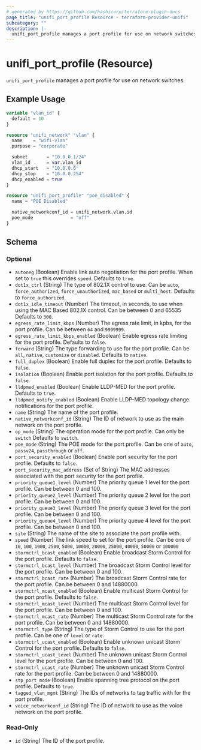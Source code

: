 ```yaml
---
# generated by https://github.com/hashicorp/terraform-plugin-docs
page_title: "unifi_port_profile Resource - terraform-provider-unifi"
subcategory: ""
description: |-
  unifi_port_profile manages a port profile for use on network switches.
---
```


# unifi_port_profile (Resource)

`unifi_port_profile` manages a port profile for use on network switches.

## Example Usage

```terraform
variable "vlan_id" {
  default = 10
}

resource "unifi_network" "vlan" {
  name    = "wifi-vlan"
  purpose = "corporate"

  subnet       = "10.0.0.1/24"
  vlan_id      = var.vlan_id
  dhcp_start   = "10.0.0.6"
  dhcp_stop    = "10.0.0.254"
  dhcp_enabled = true
}

resource "unifi_port_profile" "poe_disabled" {
  name = "POE Disabled"

  native_networkconf_id = unifi_network.vlan.id
  poe_mode              = "off"
}
```

<!-- schema generated by tfplugindocs -->
## Schema

### Optional

- `autoneg` (Boolean) Enable link auto negotiation for the port profile. When set to `true` this overrides `speed`. Defaults to `true`.
- `dot1x_ctrl` (String) The type of 802.1X control to use. Can be `auto`, `force_authorized`, `force_unauthorized`, `mac_based` or `multi_host`. Defaults to `force_authorized`.
- `dot1x_idle_timeout` (Number) The timeout, in seconds, to use when using the MAC Based 802.1X control. Can be between 0 and 65535 Defaults to `300`.
- `egress_rate_limit_kbps` (Number) The egress rate limit, in kpbs, for the port profile. Can be between `64` and `9999999`.
- `egress_rate_limit_kbps_enabled` (Boolean) Enable egress rate limiting for the port profile. Defaults to `false`.
- `forward` (String) The type forwarding to use for the port profile. Can be `all`, `native`, `customize` or `disabled`. Defaults to `native`.
- `full_duplex` (Boolean) Enable full duplex for the port profile. Defaults to `false`.
- `isolation` (Boolean) Enable port isolation for the port profile. Defaults to `false`.
- `lldpmed_enabled` (Boolean) Enable LLDP-MED for the port profile. Defaults to `true`.
- `lldpmed_notify_enabled` (Boolean) Enable LLDP-MED topology change notifications for the port profile.
- `name` (String) The name of the port profile.
- `native_networkconf_id` (String) The ID of network to use as the main network on the port profile.
- `op_mode` (String) The operation mode for the port profile. Can only be `switch` Defaults to `switch`.
- `poe_mode` (String) The POE mode for the port profile. Can be one of `auto`, `passv24`, `passthrough` or `off`.
- `port_security_enabled` (Boolean) Enable port security for the port profile. Defaults to `false`.
- `port_security_mac_address` (Set of String) The MAC addresses associated with the port security for the port profile.
- `priority_queue1_level` (Number) The priority queue 1 level for the port profile. Can be between 0 and 100.
- `priority_queue2_level` (Number) The priority queue 2 level for the port profile. Can be between 0 and 100.
- `priority_queue3_level` (Number) The priority queue 3 level for the port profile. Can be between 0 and 100.
- `priority_queue4_level` (Number) The priority queue 4 level for the port profile. Can be between 0 and 100.
- `site` (String) The name of the site to associate the port profile with.
- `speed` (Number) The link speed to set for the port profile. Can be one of `10`, `100`, `1000`, `2500`, `5000`, `10000`, `20000`, `25000`, `40000`, `50000` or `100000`
- `stormctrl_bcast_enabled` (Boolean) Enable broadcast Storm Control for the port profile. Defaults to `false`.
- `stormctrl_bcast_level` (Number) The broadcast Storm Control level for the port profile. Can be between 0 and 100.
- `stormctrl_bcast_rate` (Number) The broadcast Storm Control rate for the port profile. Can be between 0 and 14880000.
- `stormctrl_mcast_enabled` (Boolean) Enable multicast Storm Control for the port profile. Defaults to `false`.
- `stormctrl_mcast_level` (Number) The multicast Storm Control level for the port profile. Can be between 0 and 100.
- `stormctrl_mcast_rate` (Number) The multicast Storm Control rate for the port profile. Can be between 0 and 14880000.
- `stormctrl_type` (String) The type of Storm Control to use for the port profile. Can be one of `level` or `rate`.
- `stormctrl_ucast_enabled` (Boolean) Enable unknown unicast Storm Control for the port profile. Defaults to `false`.
- `stormctrl_ucast_level` (Number) The unknown unicast Storm Control level for the port profile. Can be between 0 and 100.
- `stormctrl_ucast_rate` (Number) The unknown unicast Storm Control rate for the port profile. Can be between 0 and 14880000.
- `stp_port_mode` (Boolean) Enable spanning tree protocol on the port profile. Defaults to `true`.
- `tagged_vlan_mgmt` (String) The IDs of networks to tag traffic with for the port profile.
- `voice_networkconf_id` (String) The ID of network to use as the voice network on the port profile.

### Read-Only

- `id` (String) The ID of the port profile.
